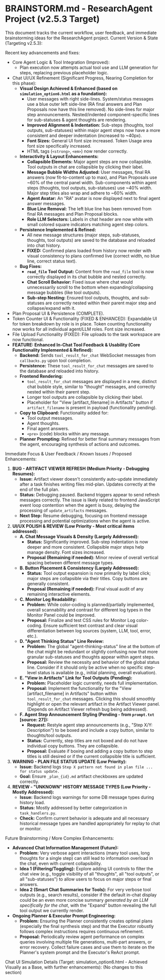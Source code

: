 # BRAINSTORM.md - ResearchAgent Project (v2.5.3 Target)

This document tracks the current workflow, user feedback, and immediate brainstorming ideas for the ResearchAgent project. Current Version & State (Targeting v2.5.3):

Recent key advancements and fixes:

-   Core Agent Logic & Tool Integration (Improved):
    -   Plan execution now attempts actual tool use and LLM generation for steps, replacing previous placeholder logic.
-   Chat UI/UX Refinement (Significant Progress, Nearing Completion for this phase):
    -   **Visual Design Achieved & Enhanced (based on `simulation_option6.html` as a foundation):**
        -   User messages with right side-lines. System/status messages use a blue outer left side-line (RA final answers and Plan Proposals now have this line removed). No side-lines for major step announcements. Nested/indented component-specific lines for sub-statuses & agent thoughts are rendering.
        -   **Improved Alignment & Indentation:** Sub-steps (thoughts, tool outputs, sub-statuses) within major agent steps now have a more consistent and deeper indentation (increased to ~40px).
        -   **Font Sizes:** General UI font size increased. Token Usage area font size specifically increased.
        -   HTML tags (`<strong>`, `<em>`) now render correctly.
    -   **Interactivity & Layout Enhancements:**
        -   **Collapsible Elements:** Major agent steps are now collapsible. Tool outputs in chat are collapsible by clicking their label.
        -   **Message Bubble Widths Adjusted:** User messages, final RA answers (now fit-to-content up to max), and Plan Proposals use ~60% of the central panel width. Sub-components within agent steps (thoughts, tool outputs, sub-statuses) use ~40% width. Major step titles also wrap and adhere to ~60% width.
        -   **Agent Avatar:** An "RA" avatar is now displayed next to final agent answer messages.
        -   **Blue Line Removal:** The left blue line has been removed from final RA messages and Plan Proposal blocks.
        -   **Role LLM Selectors:** Labels in chat header are now white with small colored square indicators matching agent step colors.
    -   **Persistence Implemented & Refined:**
        -   All new message structures (major steps, sub-statuses, thoughts, tool outputs) are saved to the database and reloaded into chat history.
        -   **FIXED:** Confirmed plans loaded from history now render with visual consistency to plans confirmed live (correct width, no blue line, correct status text).
    -   **Bug Fixes:**
        -   **`read_file` Tool Output:** Content from the `read_file` tool is now correctly displayed in its chat bubble and nested correctly.
        -   **Chat Scroll Behavior:** Fixed issue where chat would unnecessarily scroll to the bottom when expanding/collapsing message bubbles (like tool outputs).
        -   **Sub-step Nesting:** Ensured tool outputs, thoughts, and sub-statuses are correctly nested within their parent major step and collapse/expand with it.
-   Plan Proposal UI & Persistence (COMPLETE).
-   Token Counter UI & Functionality (FIXED & ENHANCED): Expandable UI for token breakdown by role is in place. Token counting functionality now works for all individual agent/LLM roles. Font size increased.
-   File Upload Functionality (FIXED): File uploads to the task workspace are now functional.
-   **FEATURE: Enhanced In-Chat Tool Feedback & Usability (Core Functionality Implemented & Refined):**
    -   **Backend:** Sends `tool_result_for_chat` WebSocket messages from `callbacks.py` upon tool completion.
    -   **Persistence:** These `tool_result_for_chat` messages are saved to the database and reloaded into history.
    -   **Frontend Rendering:**
        -   `tool_result_for_chat` messages are displayed in a new, distinct chat bubble style, similar to "thought" messages, and correctly nested within their parent step.
        -   Longer tool outputs are collapsible by clicking their label.
        -   Placeholder for "View \[artifact\_filename\] in Artifacts" button if `artifact_filename` is present in payload (functionality pending).
    -   **Copy to Clipboard:** Functionality added for:
        -   Tool output messages.
        -   Agent thoughts.
        -   Final agent answers.
        -   `<pre>` (code) blocks within any message.
    -   **Planner Prompting:** Refined for better final summary messages from the agent, encouraging synthesis of actions and outcomes.

Immediate Focus & User Feedback / Known Issues / Proposed Enhancements:

1.  **BUG - ARTIFACT VIEWER REFRESH (Medium Priority - Debugging Resumes):**
    -   **Issue:** Artifact viewer doesn't consistently auto-update immediately after a task finishes writing files mid-plan. Updates correctly at the end of the full plan.
    -   **Status:** Debugging paused. Backend triggers appear to send refresh messages correctly. The issue is likely related to frontend JavaScript event loop contention when the agent is busy, delaying the processing of `update_artifacts` messages.
    -   **Next Step:** Resume debugging, focusing on frontend message processing and potential optimizations when the agent is active.
2.  **UI/UX POLISH & REVIEW (Low Priority - Most critical items addressed):**
    -   **A. Chat Message Visuals & Density (Largely Addressed):**
        -   **Status:** Significantly improved. Sub-step indentation is now deeper and more consistent. Collapsible major steps help manage density. Font sizes increased.
        -   **Proposal (Remaining if needed):** Minor review of overall vertical spacing between different message types.
    -   **B. Button Placement & Consistency (Largely Addressed):**
        -   **Status:** Tool output expansion is now primarily by label click; major steps are collapsible via their titles. Copy buttons are generally consistent.
        -   **Proposal (Remaining if needed):** Final visual audit of any remaining interactive elements.
    -   **C. Monitor Log Readability:**
        -   **Problem:** While color-coding is planned/partially implemented, overall scannability and contrast for different log types in the Monitor Panel could be improved.
        -   **Proposal:** Finalize and test CSS rules for Monitor Log color-coding. Ensure sufficient text contrast and clear visual differentiation between log sources (system, LLM, tool, error, etc.).
    -   **D. "Agent Thinking Status" Line Review:**
        -   **Problem:** The global "agent-thinking-status" line at the bottom of the chat might be redundant or slightly confusing now that more granular sub-statuses and thoughts appear within agent steps.
        -   **Proposal:** Review the necessity and behavior of the global status line. Consider if it should only be active when no specific step-level status is available (e.g., initial planning, overall evaluation).
    -   **E. "View in Artifacts" Link for Tool Outputs (Pending):**
        -   **Problem:** Placeholder logic currently, needs full implementation.
        -   **Proposal:** Implement the functionality for the "View \[artifact\_filename\] in Artifacts" button within `tool_result_for_chat` messages. Clicking this should smoothly highlight or open the relevant artifact in the Artifact Viewer panel. (Depends on Artifact Viewer refresh bug being addressed).
    -   **F. Agent Step Announcement Styling (Pending - from `prompt.txt` \[source: 27\]):**
        -   **Request:** Restyle agent step announcements (e.g., "Step X/Y: Description") to be boxed and include a copy button, similar to thoughts/tool outputs.
        -   **Status:** Currently, step titles are not boxed and do not have individual copy buttons. They are collapsible.
        -   **Proposal:** Evaluate if boxing and adding a copy button to step titles is still desired or if the current collapsible title is sufficient.
3.  **WARNING - PLAN FILE STATUS UPDATE (Low Priority):**
    -   **Issue:** Backend logs `Step X pattern not found in plan file ... for status update.`
    -   **Goal:** Ensure `_plan_{id}.md` artifact checkboxes are updated correctly.
4.  **REVIEW - "UNKNOWN" HISTORY MESSAGE TYPES (Low Priority - Mostly Addressed):**
    -   **Issue:** Backend logs warnings for some DB message types during history load.
    -   **Status:** Mostly addressed by better categorization in `task_handlers.py`.
    -   **Check:** Confirm current behavior is adequate and all necessary historical message types are handled appropriately for replay to chat or monitor.

Future Brainstorming / More Complex Enhancements:

-   **Advanced Chat Information Management (Future):**
    -   **Problem:** Very verbose agent interactions (many tool uses, long thoughts for a single step) can still lead to information overload in the chat, even with current collapsibility.
    -   **Idea 1 (Filtering/Toggling):** Explore adding UI controls to filter the chat view (e.g., toggle visibility of all "thoughts", all "tool outputs", or all "sub-statuses") to allow users to focus on major steps or final answers.
    -   **Idea 2 (Smart Chat Summaries for Tools):** For very verbose tool outputs (e.g., search results), consider if the default in-chat display could be an even more concise summary _generated by an LLM specifically for the chat_, with the "Expand" button revealing the full tool output we currently render.
-   **Ongoing Planner & Executor Prompt Engineering:**
    -   **Problem:** Ensuring the Planner consistently creates optimal plans (especially the final synthesis step) and that the Executor robustly follows complex instructions requires continuous refinement.
    -   **Proposal:** Periodically review agent performance on complex queries involving multiple file generations, multi-part answers, or error recovery. Collect failure cases and use them to iterate on the Planner's system prompt and the Executor's ReAct prompt.

Chat UI Simulation Details (Target: simulation_option6.html - Achieved Visually as a Base, with further enhancements):
(No changes to this section)